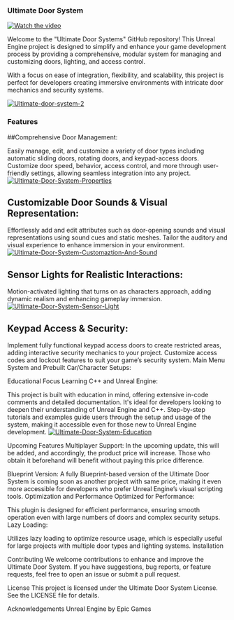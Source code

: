 ### Ultimate Door System

[![Watch the video](https://img.youtube.com/vi/pjlIkv-U2qY/0.jpg)](https://www.youtube.com/watch?v=pjlIkv-U2qY)

Welcome to the "Ultimate Door Systems" GitHub repository! 
This Unreal Engine project is designed to simplify and enhance your game development process by providing a comprehensive, modular system for managing and customizing doors, lighting, and access control.

With a focus on ease of integration, flexibility, and scalability, this project is perfect for developers creating immersive environments with intricate door mechanics and security systems.

<a href="https://imgbb.com/"><img src="https://i.ibb.co/fMp6Xbd/Ultimate-door-system-2.jpg" alt="Ultimate-door-system-2" border="0"></a>


### Features
##Comprehensive Door Management:

Easily manage, edit, and customize a variety of door types including automatic sliding doors, rotating doors, and keypad-access doors.
Customize door speed, behavior, access control, and more through user-friendly settings, allowing seamless integration into any project.
<a href="https://imgbb.com/"><img src="https://i.ibb.co/rHfxBzJ/Ultimate-Door-System-Properties.jpg" alt="Ultimate-Door-System-Properties" border="0"></a>


## Customizable Door Sounds & Visual Representation:

Effortlessly add and edit attributes such as door-opening sounds and visual representations using sound cues and static meshes. Tailor the auditory and visual experience to enhance immersion in your environment.
<a href="https://ibb.co/zrdt0sf"><img src="https://i.ibb.co/jTtj1h4/Ultimate-Door-System-Customaztion-And-Sound.jpg" alt="Ultimate-Door-System-Customaztion-And-Sound" border="0"></a>


## Sensor Lights for Realistic Interactions:

Motion-activated lighting that turns on as characters approach, adding dynamic realism and enhancing gameplay immersion.
<a href="https://ibb.co/7JBPTQx"><img src="https://i.ibb.co/xSwWcYK/Ultimate-Door-System-Sensor-Light.jpg" alt="Ultimate-Door-System-Sensor-Light" border="0"></a>

## Keypad Access & Security:

Implement fully functional keypad access doors to create restricted areas, adding interactive security mechanics to your project.
Customize access codes and lockout features to suit your game’s security system.
Main Menu System and Prebuilt Car/Character Setups:


Educational Focus
Learning C++ and Unreal Engine:

This project is built with education in mind, offering extensive in-code comments and detailed documentation. It's ideal for developers looking to deepen their understanding of Unreal Engine and C++.
Step-by-step tutorials and examples guide users through the setup and usage of the system, making it accessible even for those new to Unreal Engine development.
<a href="https://ibb.co/L6CL1nn"><img src="https://i.ibb.co/GkVKRcc/Ultimate-Door-System-Education.jpg" alt="Ultimate-Door-System-Education" border="0"></a>

Upcoming Features
Multiplayer Support: In the upcoming update, this will be added, and accordingly, the product price will increase. Those who obtain it beforehand will benefit without paying this price difference.

Blueprint Version:
A fully Blueprint-based version of the Ultimate Door System is coming soon as another project with same price, making it even more accessible for developers who prefer Unreal Engine’s visual scripting tools.
Optimization and Performance
Optimized for Performance:

This plugin is designed for efficient performance, ensuring smooth operation even with large numbers of doors and complex security setups.
Lazy Loading:

Utilizes lazy loading to optimize resource usage, which is especially useful for large projects with multiple door types and lighting systems.
Installation

Contributing
We welcome contributions to enhance and improve the Ultimate Door System.
If you have suggestions, bug reports, or feature requests, feel free to open an issue or submit a pull request.

License
This project is licensed under the Ultimate Door System License.
See the LICENSE file for details.



Acknowledgements
Unreal Engine by Epic Games

